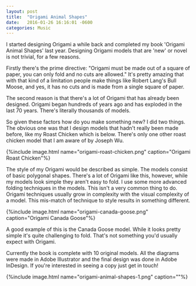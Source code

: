 ```yaml
---
layout: post
title:  "Origami Animal Shapes"
date:   2016-01-26 16:16:01 -0600
categories: Music
---
```


I started designing Origami a while back and completed my book 'Origami Animal Shapes' last year. Designing Origami models that are 'new' or novel is not trivial, for a few reasons.

Firstly there's the prime directive: "Origami must be made out of a square of paper, you can only fold and no cuts are allowed." It's pretty amazing that with that kind of a limitation people make things like Robert Lang's Bull Moose, and yes, it has no cuts and is made from a single square of paper.

The second reason is that there's a lot of Origami that has already been designed. Origami began hundreds of years ago and has exploded in the last 70 years. There's literally thousands of models.

So given these factors how do you make something new? I did two things. The obvious one was that I design models that hadn't really been made before, like my Roast Chicken which is below. There's only one other roast chicken model that I am aware of by Joseph Wu.

<div>	
	{%include image.html name="origami-roast-chicken.png" caption="Origami Roast Chicken"%}
</div>

The style of my Origami would be described as simple. The models consist of basic polygonal shapes. There's a lot of Origami like this, however, while my models look simple they aren't easy to fold. I use some more advanced folding techniques in the models. This isn't a very common thing to do. Origami techniques usually grow in complexity with the visual complexity of a model. This mis-match of technique to style results in something different.

<div>	
	{%include image.html name="origami-canada-goose.png" caption="Origami Canada Goose"%}
</div>

A good example of this is the Canada Goose model. While it looks pretty simple it's quite challenging to fold. That's not something you'd usually expect with Origami.

Currently the book is complete with 10 original models. All the diagrams were made in Adobe Illustrator and the final design was done in Adobe InDesign. If you're interested in seeing a copy just get in touch!

<div>	
	{%include image.html name="origami-animal-shapes-1.png" caption=""%}
</div>